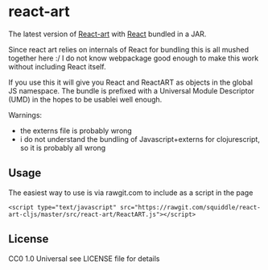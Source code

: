 react-art
=========

The latest version of [React-art](https://github.com/facebook/react-art) with [React](https://github.com/facebook/react) bundled in a JAR.

Since react art relies on internals of React for bundling this is all mushed together here :/
I do not know webpackage good enough to make this work without including React itself.

If you use this it will give you React and ReactART as objects in the global JS namespace.
The bundle is prefixed with a Universal Module Descriptor (UMD) in the hopes to be usablei well enough.

Warnings:

 * the externs file is probably wrong
 * i do not understand the bundling of Javascript+externs for clojurescript, so it is probably all wrong

Usage
-----

The easiest way to use is via rawgit.com to include as a script in the page

    <script type="text/javascript" src="https://rawgit.com/squiddle/react-art-cljs/master/src/react-art/ReactART.js"></script>

License
-------
CC0 1.0 Universal
see LICENSE file for details
